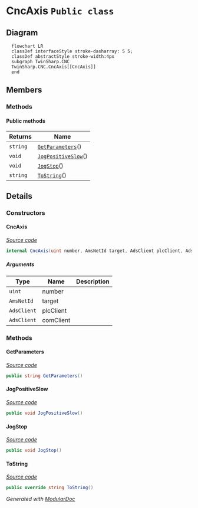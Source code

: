 # CncAxis `Public class`

## Diagram
```mermaid
  flowchart LR
  classDef interfaceStyle stroke-dasharray: 5 5;
  classDef abstractStyle stroke-width:4px
  subgraph TwinSharp.CNC
  TwinSharp.CNC.CncAxis[[CncAxis]]
  end
```

## Members
### Methods
#### Public  methods
| Returns | Name |
| --- | --- |
| `string` | [`GetParameters`](#getparameters)() |
| `void` | [`JogPositiveSlow`](#jogpositiveslow)() |
| `void` | [`JogStop`](#jogstop)() |
| `string` | [`ToString`](#tostring)() |

## Details
### Constructors
#### CncAxis
[*Source code*](https://github.com///blob//TwinSharp/CNC/CncAxis.cs#L16)
```csharp
internal CncAxis(uint number, AmsNetId target, AdsClient plcClient, AdsClient comClient)
```
##### Arguments
| Type | Name | Description |
| --- | --- | --- |
| `uint` | number |   |
| `AmsNetId` | target |   |
| `AdsClient` | plcClient |   |
| `AdsClient` | comClient |   |

### Methods
#### GetParameters
[*Source code*](https://github.com///blob//TwinSharp/CNC/CncAxis.cs#L30)
```csharp
public string GetParameters()
```

#### JogPositiveSlow
[*Source code*](https://github.com///blob//TwinSharp/CNC/CncAxis.cs#L60)
```csharp
public void JogPositiveSlow()
```

#### JogStop
[*Source code*](https://github.com///blob//TwinSharp/CNC/CncAxis.cs#L65)
```csharp
public void JogStop()
```

#### ToString
[*Source code*](https://github.com///blob//TwinSharp/CNC/CncAxis.cs#L72)
```csharp
public override string ToString()
```

*Generated with* [*ModularDoc*](https://github.com/hailstorm75/ModularDoc)

